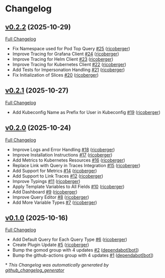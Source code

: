 # Changelog

## [v0.2.2](https://github.com/ricoberger/grafana-kubernetes-plugin/tree/v0.2.2) (2025-10-29)

[Full Changelog](https://github.com/ricoberger/grafana-kubernetes-plugin/compare/v0.2.1...v0.2.2)

- Fix Namespace used for Pod Top Query [\#25](https://github.com/ricoberger/grafana-kubernetes-plugin/pull/25) ([ricoberger](https://github.com/ricoberger))
- Improve Tracing for Grafana Client [\#24](https://github.com/ricoberger/grafana-kubernetes-plugin/pull/24) ([ricoberger](https://github.com/ricoberger))
- Improve Tracing for Helm Client [\#23](https://github.com/ricoberger/grafana-kubernetes-plugin/pull/23) ([ricoberger](https://github.com/ricoberger))
- Improve Tracing for Kubernetes Client [\#22](https://github.com/ricoberger/grafana-kubernetes-plugin/pull/22) ([ricoberger](https://github.com/ricoberger))
- Add Tests for Impersonation Handling [\#21](https://github.com/ricoberger/grafana-kubernetes-plugin/pull/21) ([ricoberger](https://github.com/ricoberger))
- Fix Initialization of Slices [\#20](https://github.com/ricoberger/grafana-kubernetes-plugin/pull/20) ([ricoberger](https://github.com/ricoberger))

## [v0.2.1](https://github.com/ricoberger/grafana-kubernetes-plugin/tree/v0.2.1) (2025-10-27)

[Full Changelog](https://github.com/ricoberger/grafana-kubernetes-plugin/compare/v0.2.0...v0.2.1)

- Add Kubeconfig Name as Prefix for User in Kubeconfig [\#19](https://github.com/ricoberger/grafana-kubernetes-plugin/pull/19) ([ricoberger](https://github.com/ricoberger))

## [v0.2.0](https://github.com/ricoberger/grafana-kubernetes-plugin/tree/v0.2.0) (2025-10-24)

[Full Changelog](https://github.com/ricoberger/grafana-kubernetes-plugin/compare/v0.1.0...v0.2.0)

- Improve Logs and Error Handling [\#18](https://github.com/ricoberger/grafana-kubernetes-plugin/pull/18) ([ricoberger](https://github.com/ricoberger))
- Improve Installation Instructions [\#17](https://github.com/ricoberger/grafana-kubernetes-plugin/pull/17) ([ricoberger](https://github.com/ricoberger))
- Add Metrics to Kubernetes Resources [\#16](https://github.com/ricoberger/grafana-kubernetes-plugin/pull/16) ([ricoberger](https://github.com/ricoberger))
- Replace Link with Query in Traces Integration [\#15](https://github.com/ricoberger/grafana-kubernetes-plugin/pull/15) ([ricoberger](https://github.com/ricoberger))
- Add Support for Metrics [\#14](https://github.com/ricoberger/grafana-kubernetes-plugin/pull/14) ([ricoberger](https://github.com/ricoberger))
- Add Support to Link Traces [\#12](https://github.com/ricoberger/grafana-kubernetes-plugin/pull/12) ([ricoberger](https://github.com/ricoberger))
- Improve Typings [\#11](https://github.com/ricoberger/grafana-kubernetes-plugin/pull/11) ([ricoberger](https://github.com/ricoberger))
- Apply Template Variables to All Fields [\#10](https://github.com/ricoberger/grafana-kubernetes-plugin/pull/10) ([ricoberger](https://github.com/ricoberger))
- Add Dashboard [\#9](https://github.com/ricoberger/grafana-kubernetes-plugin/pull/9) ([ricoberger](https://github.com/ricoberger))
- Improve Query Editor [\#8](https://github.com/ricoberger/grafana-kubernetes-plugin/pull/8) ([ricoberger](https://github.com/ricoberger))
- Add More Variable Types [\#7](https://github.com/ricoberger/grafana-kubernetes-plugin/pull/7) ([ricoberger](https://github.com/ricoberger))

## [v0.1.0](https://github.com/ricoberger/grafana-kubernetes-plugin/tree/v0.1.0) (2025-10-16)

[Full Changelog](https://github.com/ricoberger/grafana-kubernetes-plugin/compare/04df6a3abc81a487afe3c147c56cc929e31f3032...v0.1.0)

- Add Default Query for Each Query Type [\#6](https://github.com/ricoberger/grafana-kubernetes-plugin/pull/6) ([ricoberger](https://github.com/ricoberger))
- Create Plugin Update [\#5](https://github.com/ricoberger/grafana-kubernetes-plugin/pull/5) ([ricoberger](https://github.com/ricoberger))
- Bump the gomod group with 4 updates [\#2](https://github.com/ricoberger/grafana-kubernetes-plugin/pull/2) ([dependabot[bot]](https://github.com/apps/dependabot))
- Bump the github-actions group with 4 updates [\#1](https://github.com/ricoberger/grafana-kubernetes-plugin/pull/1) ([dependabot[bot]](https://github.com/apps/dependabot))



\* *This Changelog was automatically generated by [github_changelog_generator](https://github.com/github-changelog-generator/github-changelog-generator)*

